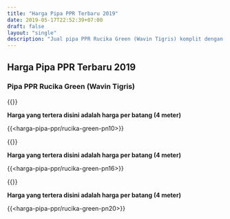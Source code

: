 ```yaml
---
title: "Harga Pipa PPR Terbaru 2019"
date: 2019-05-17T22:52:39+07:00
draft: false
layout: "single"
description: "Jual pipa PPR Rucika Green (Wavin Tigris) komplit dengan sambungan knee, tee, sock, reducer dan lain-lain."
---
```


## Harga Pipa PPR Terbaru 2019
### Pipa PPR Rucika Green (Wavin Tigris)

{{<kontak-button>}}

**Harga yang tertera disini adalah harga per batang (4 meter)**
  
{{<harga-pipa-ppr/rucika-green-pn10>}}

{{<kontak-button>}}

**Harga yang tertera disini adalah harga per batang (4 meter)**
  
{{<harga-pipa-ppr/rucika-green-pn16>}}

{{<kontak-button>}}

**Harga yang tertera disini adalah harga per batang (4 meter)**
  
{{<harga-pipa-ppr/rucika-green-pn20>}}